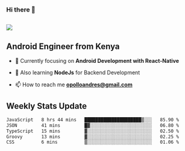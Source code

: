 ### Hi there 👋
<h2 align="left"><img src="https://readme-typing-svg.herokuapp.com?color=000000&lines=I'm+Andrew+Opollo😊;Welcome+to+my+Github😜"> </h2>

## Android Engineer from Kenya


- 🌱 Currently focusing on **Android Development with React-Native**

- 🔭 Also learning **NodeJs** for Backend Development

- 📫 How to reach me **opolloandres@gmail.com**


## Weekly Stats Update
<!--START_SECTION:waka-->

```txt
JavaScript   8 hrs 44 mins   █████████████████████▒░░░   85.90 %
JSON         41 mins         █▓░░░░░░░░░░░░░░░░░░░░░░░   06.80 %
TypeScript   15 mins         ▓░░░░░░░░░░░░░░░░░░░░░░░░   02.50 %
Groovy       13 mins         ▓░░░░░░░░░░░░░░░░░░░░░░░░   02.25 %
CSS          6 mins          ▒░░░░░░░░░░░░░░░░░░░░░░░░   01.06 %
```

<!--END_SECTION:waka-->



